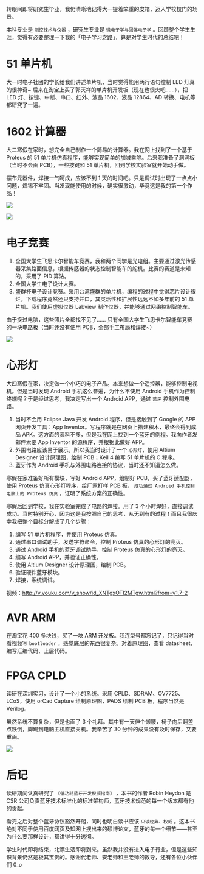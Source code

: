 转眼间即将研究生毕业，我仍清晰地记得大一提着笨重的皮箱，迈入学校校门的场景。

本科专业是 ` 测控技术与仪器 ` ，研究生专业是 ` 微电子学与固体电子学 ` 。回顾整个学生生涯，觉得有必要整理一下我的「电子学习之路」，算是对学生时代的总结吧！

# 51 单片机

大一时电子社团的学长给我们讲述单片机，当时觉得能用两行语句控制 LED 灯真的很神奇~ 后来在淘宝上买了郭天祥的单片机开发板（现在也很火吧……），把 LED 灯、按键、中断、串口、红外、液晶 1602、液晶 12864、AD 转换、电机等都研究了一遍。

# 1602 计算器

大二寒假在家时，想完全自己制作一个简易的计算器。我在网上找到了一个基于 Proteus 的 51 单片机仿真程序，能够实现简单的加减乘除。后来我准备了洞洞板（当时不会画 PCB），一些按键和 51 单片机，回到学校实验室就开始动手做。

摆布元器件，焊接一气呵成，应该不到 1 天的时间吧。只是调试时出现了一点点小问题，焊锡不牢固。当发现能使用的时候，确实很激动，毕竟这是我的第一个作品！

![](http://yano.oss-cn-beijing.aliyuncs.com/blog/2024-01-11-14-22-00.png?x-oss-process=image/resize,w_600)

![](http://yano.oss-cn-beijing.aliyuncs.com/blog/2024-01-11-14-22-21.png?x-oss-process=image/resize,w_600)

# 电子竞赛
1. 全国大学生飞思卡尔智能车竞赛，我和两个同学是光电组。主要通过激光传感器采集路面信息，根据传感器的状态控制智能车的舵机。比赛的赛道是未知的，采用了 PID 算法。
2. 全国大学生电子设计大赛。
3. 盛群杯电子设计竞赛。采用台湾盛群的单片机，编程的过程中觉得芯片设计很烂，下载程序竟然还只支持并口，其灵活性和扩展性远远不如多年前的 51 单片机。我们使用虚拟仪器 Labview 制作仪器，并能够通过网络控制智能车。

由于换过电脑，这些照片全都找不见了…… 只有全国大学生飞思卡尔智能车竞赛的一块电路板（当时还没有使用 PCB，全部手工布局和焊接~）

![](http://yano.oss-cn-beijing.aliyuncs.com/blog/2024-01-11-14-22-59.png?x-oss-process=image/resize,w_600)

# 心形灯

大四寒假在家，决定做一个小巧的电子产品。本来想做一个遥控器，能够控制电视机。但是当时发现 Android 手机这么普遍，为什么不使用 Android 手机作为控制终端呢？于是经过思考，我决定写出一个 Android APP，通过 ` 蓝牙 ` 控制外围电路。

1. 当时不会用 Eclipse Java 开发 Android 程序，但是接触到了 Google 的 APP 网页开发工具：App Inventor。写程序就是在网页上搭建积木，最终会得到成品 APK。这方面的资料不多，但是我在网上找到一个蓝牙的例程。我向作者发邮件索要 App Inventor 的源程序，并根据此做好 APP。
2. 外围电路应该易于展示，所以我当时设计了一个 ` 心形灯 `，使用 Altium Designer 设计原理图，绘制 PCB；Keil 4 编写 51 单片机的 C 程序。
3. 蓝牙作为 Android 手机与外围电路连接的协议，当时还不知道怎么做。

寒假在家准备好所有模块，写好 Android APP，绘制好 PCB，买了蓝牙适配器，使用 Proteus 仿真心形灯程序，给厂家打样 PCB 板， ` 成功通过 Android 手机控制电脑上的 Proteus 仿真 ` ，证明了系统方案的正确性。

寒假后回到学校，我在实验室完成了电路的焊接。用了 3 个小时焊好，直接调试成功。当时特别开心，因为这是我按照自己的思考，从无到有的过程！而且我很庆幸我把整个目标分解成了几个步骤：

1. 编写 51 单片机程序，并使用 Proteus 仿真。
2. 通过串口调试助手，发送字符命令，控制 Proteus 仿真的心形灯的亮灭。
3. 通过 Android 手机的蓝牙调试助手，控制 Proteus 仿真的心形灯的亮灭。
4. 编写 Android APP，并验证正确性。
5. 使用 Altium Designer 设计原理图，绘制 PCB。
6. 验证硬件蓝牙模块。
7. 焊接，系统调试。

视频：http://v.youku.com/v_show/id_XNTgxOTI2MTgw.html?from=y1.7-2

# AVR ARM

在淘宝花 400 多块钱，买了一块 ARM 开发板。我连型号都忘记了，只记得当时 看视频写 `bootloader` ，感觉底层的东西很复杂。对着原理图，查看 datasheet，编写汇编代码、上层代码。

# FPGA CPLD

读研在深圳实习，设计了一个小的系统。采用 CPLD、SDRAM、OV7725、LCoS，使用 orCad Capture 绘制原理图，PADS 绘制 PCB 板，程序当然是 Verilog。

虽然系统不算复杂，但是也画了 3 个礼拜。其中有一天伸个懒腰，椅子向后翻差点跌倒，脚踢到电脑主机直接关机。我辛苦了 30 分钟的成果没有及时保存，又要重画。

![](http://yano.oss-cn-beijing.aliyuncs.com/blog/2024-01-11-14-23-27.png?x-oss-process=image/resize,w_600)

# 后记

读研期间认真研究了 `《低功耗蓝牙开发权威指南》` ，本书的作者 Robin Heydon 是 CSR 公司负责蓝牙技术标准化的标准架构师，蓝牙技术规范的每一个版本都有他的贡献。

看完之后对整个蓝牙协议豁然开朗，同时也明白读书应该 ` 只读经典、权威 ` 。这本书绝对不同于使用百度网页及知网上搜出来的硕博论文，蓝牙的每一个细节——甚至为什么要那样设计，都讲得十分透彻。

学生时代即将结束，北漂生活即将到来。虽然我并没有进入电子行业，但是这些知识背景仍然是极其宝贵的。感谢代老师、安老师和王老师的教导，还有各位小伙伴们 0_o
